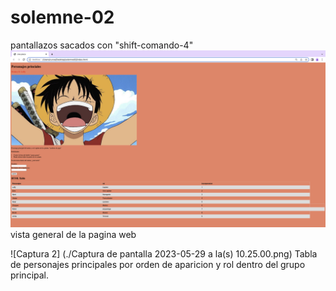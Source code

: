 # solemne-02
pantallazos sacados con "shift-comando-4"
![captura 1](./captura1.png)
vista general de la pagina web

![Captura 2] (./Captura de pantalla 2023-05-29 a la(s) 10.25.00.png)
Tabla de personajes principales por orden de aparicion y rol dentro del grupo principal.


